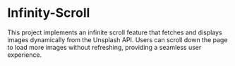 # Infinity-Scroll
This project implements an infinite scroll feature that fetches and displays images dynamically from the Unsplash API. Users can scroll down the page to load more images without refreshing, providing a seamless user experience.
